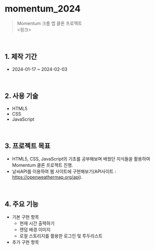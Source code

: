 ﻿# momentum_2024

> Momentum 크롬 앱 클론 프로젝트  
> <링크>
<br>

## 1. 제작 기간

- 2024-01-17 ~ 2024-02-03
<br>

## 2. 사용 기술

- HTML5
- CSS
- JavaScript
<br>

## 3. 프로젝트 목표

- HTML5, CSS, JavaScript의 기초를 공부해보며 배웠던 지식들을 활용하여 Momentum 클론 프로젝트 진행.
- 날씨API를 이용하여 웹 사이트에 구현해보기(API사이트 : https://openweathermap.org/api).
<br>

## 4. 주요 기능

- 기본 구현 항목
  - 현재 시간 출력하기
  - 랜덤 배경 이미지
  - 로컬 스토리지를 활용한 로그인 및 투두리스트
- 추가 구현 항목
